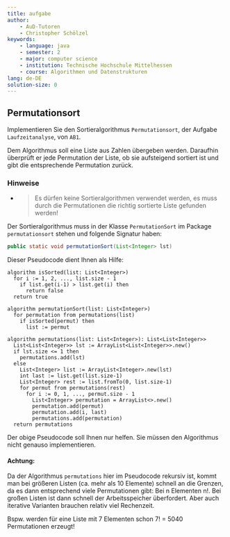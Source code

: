 ```yaml
---
title: aufgabe
author:
    - AuD-Tutoren
    - Christopher Schölzel
keywords:
    - language: java
    - semester: 2
    - major: computer science
    - institution: Technische Hochschule Mittelhessen
    - course: Algorithmen und Datenstrukturen
lang: de-DE
solution-size: 0
---
```


## Permutationsort

Implementieren Sie den Sortieralgorithmus `Permutationsort`, der Aufgabe  `Laufzeitanalyse`, von `AB1`.

Dem Algorithmus soll eine Liste aus Zahlen übergeben werden. Daraufhin überprüft er jede Permutation der Liste, ob sie aufsteigend sortiert ist und gibt die entsprechende Permutation zurück.

### Hinweise
- > Es dürfen keine Sortieralgorithmen verwendet werden, es muss durch die Permutationen die richtig sortierte Liste gefunden werden!

Der Sortieralgorithmus muss in der Klasse `PermutationSort` im Package `permutationsort` stehen und folgende Signatur haben:

```java
public static void permutationSort(List<Integer> lst)
```

Dieser Pseudocode dient Ihnen als Hilfe:

```
algorithm isSorted(list: List<Integer>)
  for i := 1, 2, ..., list.size - 1
    if list.get(i-1) > list.get(i) then
      return false
  return true
```

```
algorithm permutationSort(list: List<Integer>)
  for permutation from permutations(list)
    if isSorted(permut) then
      list := permut
```

```
algorithm permutations(list: List<Integer>): List<List<Integer>>
  List<List<Integer>> lst := ArrayList<List<Integer>>.new()
  if lst.size <= 1 then
    permutations.add(lst)
  else
    List<Integer> list := ArrayList<Integer>.new(lst)
    int last := list.get(list.size-1)
    List<Integer> rest := list.fromTo(0, list.size-1)
    for permut from permutations(rest)
      for i := 0, 1, ..., permut.size - 1
        List<Integer> permutation = ArrayList<>.new()
        permutation.add(permut)
        permutation.add(i, last)
        permutations.add(permutation)
  return permutations
```
Der obige Pseudocode soll Ihnen nur helfen. Sie müssen den Algorithmus nicht genauso implementieren.

#### Achtung:
Da der Algorithmus `permutations` hier im Pseudocode rekursiv ist, kommt man bei größeren Listen (ca. mehr als 10 Elemente) schnell an die Grenzen, da es dann entsprechend viele Permutationen gibt: Bei n Elementen n!. Bei großen Listen ist dann schnell der Arbeitsspeicher überfordert. Aber auch iterative Varianten brauchen relativ viel Rechenzeit.

Bspw. werden für eine Liste mit 7 Elementen schon 7! = 5040 Permutationen erzeugt!
